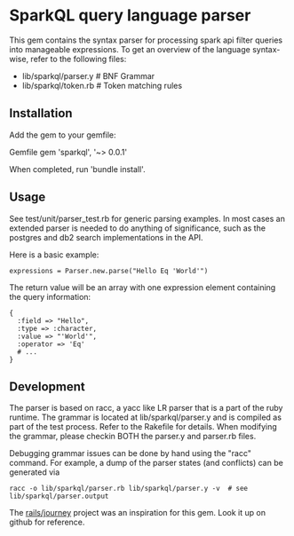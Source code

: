SparkQL query language parser
=====================
This gem contains the syntax parser for processing spark api filter queries into manageable 
expressions. To get an overview of the language syntax-wise, refer to the following files:

* lib/sparkql/parser.y   # BNF Grammar
* lib/sparkql/token.rb   # Token matching rules

Installation
-------------

Add the gem to your gemfile:

Gemfile
	gem 'sparkql', '~> 0.0.1' 

When completed, run 'bundle install'.


Usage
-------------
See test/unit/parser_test.rb for generic parsing examples. In most cases an extended parser is 
needed to do anything of significance, such as the postgres and db2 search implementations in the
API.

Here is a basic example:

	expressions = Parser.new.parse("Hello Eq 'World'")

The return value will be an array with one expression element containing the query information:

	{
	  :field => "Hello",
	  :type => :character,
	  :value => "'World'",
	  :operator => 'Eq'
	  # ...
	}


Development
-------------
The parser is based on racc, a yacc like LR parser that is a part of the ruby runtime.  The grammar 
is located at lib/sparkql/parser.y and is compiled as part of the test process.  Refer to the 
Rakefile for details. When modifying the grammar, please checkin BOTH the parser.y and parser.rb 
files.

Debugging grammar issues can be done by hand using the "racc" command. For example, a dump of the 
parser states (and conflicts) can be generated via

	racc -o lib/sparkql/parser.rb lib/sparkql/parser.y -v  # see lib/sparkql/parser.output

The [rails/journey](https://github.com/rails/journey) project was an inspiration for this gem. Look it up on github for reference.

